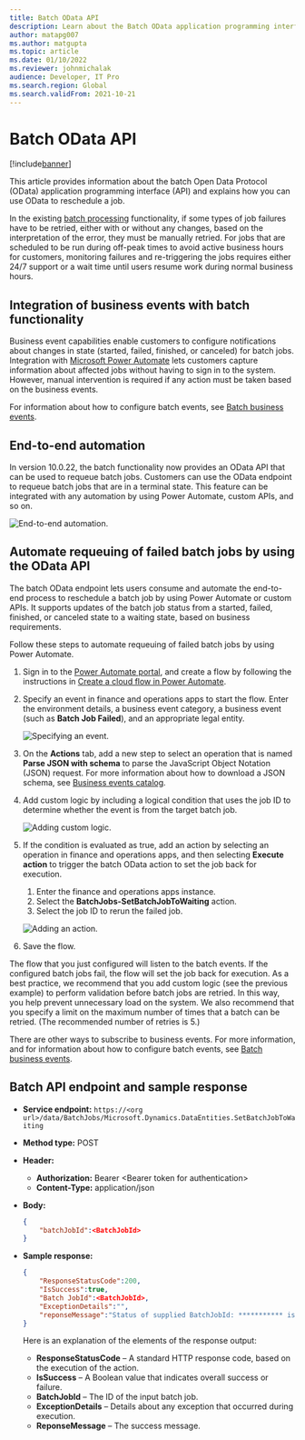 ```yaml
---
title: Batch OData API
description: Learn about the Batch OData application programming interface (API) and explains how you can use Open Data Protocol (OData) to reschedule a job.
author: matapg007
ms.author: matgupta
ms.topic: article
ms.date: 01/10/2022
ms.reviewer: johnmichalak
audience: Developer, IT Pro
ms.search.region: Global
ms.search.validFrom: 2021-10-21
---
```


# Batch OData API

[!include[banner](../includes/banner.md)]

This article provides information about the batch Open Data Protocol (OData) application programming interface (API) and explains how you can use OData to reschedule a job.

In the existing [batch processing](batch-processing-overview.md) functionality, if some types of job failures have to be retried, either with or without any changes, based on the interpretation of the error, they must be manually retried. For jobs that are scheduled to be run during off-peak times to avoid active business hours for customers, monitoring failures and re-triggering the jobs requires either 24/7 support or a wait time until users resume work during normal business hours.

## Integration of business events with batch functionality

Business event capabilities enable customers to configure notifications about changes in state (started, failed, finished, or canceled) for batch jobs. Integration with [Microsoft Power Automate](../business-events/business-events-flow.md) lets customers capture information about affected jobs without having to sign in to the system. However, manual intervention is required if any action must be taken based on the business events.

For information about how to configure batch events, see [Batch business events](../business-events/system-business-events.md).

## End-to-end automation

In version 10.0.22, the batch functionality now provides an OData API that can be used to requeue batch jobs. Customers can use the OData endpoint to requeue batch jobs that are in a terminal state. This feature can be integrated with any automation by using Power Automate, custom APIs, and so on.

![End-to-end automation.](./media/end-to-end-automation.png)


## Automate requeuing of failed batch jobs by using the OData API

The batch OData endpoint lets users consume and automate the end-to-end process to reschedule a batch job by using Power Automate or custom APIs. It supports updates of the batch job status from a started, failed, finished, or canceled state to a waiting state, based on business requirements.

Follow these steps to automate requeuing of failed batch jobs by using Power Automate.

1. Sign in to the [Power Automate portal](https://flow.microsoft.com), and create a flow by following the instructions in [Create a cloud flow in Power Automate](/power-automate/get-started-logic-flow).
2. Specify an event in finance and operations apps to start the flow. Enter the environment details, a business event category, a business event (such as **Batch Job Failed**), and an appropriate legal entity.

    ![Specifying an event.](./media/business-event-occurs.png)

3. On the **Actions** tab, add a new step to select an operation that is named **Parse JSON with schema** to parse the JavaScript Object Notation (JSON) request. For more information about how to download a JSON schema, see [Business events catalog](../business-events/home-page.md#business-event-catalog).
4. Add custom logic by including a logical condition that uses the job ID to determine whether the event is from the target batch job.

    ![Adding custom logic.](./media/condition.png)

5. If the condition is evaluated as true, add an action by selecting an operation in finance and operations apps, and then selecting **Execute action** to trigger the batch OData action to set the job back for execution.

    1. Enter the finance and operations apps instance.
    2. Select the **BatchJobs-SetBatchJobToWaiting** action.
    3. Select the job ID to rerun the failed job.

    ![Adding an action.](./media/execute-odata-api.png)


6. Save the flow.

The flow that you just configured will listen to the batch events. If the configured batch jobs fail, the flow will set the job back for execution. As a best practice, we recommend that you add custom logic (see the previous example) to perform validation before batch jobs are retried. In this way, you help prevent unnecessary load on the system. We also recommend that you specify a limit on the maximum number of times that a batch can be retried. (The recommended number of retries is 5.)

There are other ways to subscribe to business events. For more information, and for information about how to configure batch events, see [Batch business events](../business-events/system-business-events.md).

## Batch API endpoint and sample response

- **Service endpoint:** `https://<org url>/data/BatchJobs/Microsoft.Dynamics.DataEntities.SetBatchJobToWaiting`
- **Method type:** POST
- **Header:**

    - **Authorization:** Bearer \<Bearer token for authentication\>
    - **Content-Type:** application/json

- **Body:**

    ```json
    {
        "batchJobId":<BatchJobId>
    }
    ```

- **Sample response:**

    ```json
    {
        "ResponseStatusCode":200,
        "IsSuccess":true,
        "Batch JobId":<BatchJobId>,
        "ExceptionDetails":"",
        "reponseMessage":"Status of supplied BatchJobId: *********** is Successfully updated to waiting state"
    }
    ```

    Here is an explanation of the elements of the response output:

    - **ResponseStatusCode** – A standard HTTP response code, based on the execution of the action.
    - **IsSuccess** – A Boolean value that indicates overall success or failure.
    - **BatchJobId** – The ID of the input batch job.
    - **ExceptionDetails** – Details about any exception that occurred during execution.
    - **ReponseMessage** – The success message.

